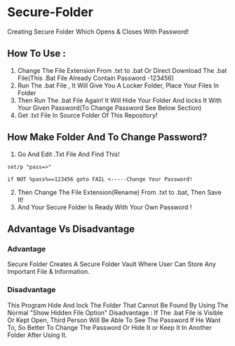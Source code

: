 # Secure-Folder
Creating Secure Folder Which Opens &amp; Closes With Password!

## How To Use : 
<ol>
  <li>Change The File Extension From .txt to .bat Or Direct Download The .bat File(This .Bat File Already Contain Password -123456)</li>
  <li>Run The .bat File , It Will Give You A Locker Folder, Place Your Files In Folder</li>
  <li>Then Run The .bat File Again! It Will Hide Your Folder And locks It With Your Given Password(To Change Password See Below Section)</li>
  <li>Get .txt File In Source Folder Of This Repository!</li>
  </ol>

## How Make Folder And To Change Password?

1. Go And Edit .Txt File And Find This!

```
set/p "pass=>"    

if NOT %pass%==123456 goto FAIL <-----Change Your Password!
```

2. Then Change The File Extension(Rename) From .txt to .bat, Then Save It! 
3. And Your Secure Folder Is Ready With Your Own Password !

## Advantage Vs Disadvantage

### Advantage

Secure Folder Creates A Secure Folder Vault Where User Can Store Any Important File & Information.

### Disadvantage

This Program Hide And lock The Folder That Cannot Be Found By Using The Normal "Show Hidden File Option"
Disadvantage : If The .bat File is Visible Or Kept Open, Third Person Will Be Able To See The Password If He Want To, So Better To Change The Password Or Hide It or Keep It In Another Folder After Using It.
